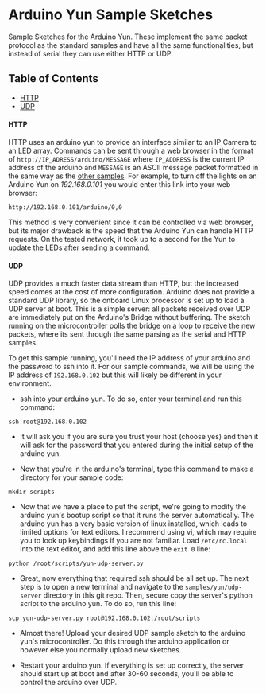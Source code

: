 # Arduino Yun Sample Sketches

Sample Sketches for the Arduino Yun. These implement the same packet protocol as the standard samples and have all the same functionalities, but instead of serial they can use either HTTP or UDP. 

## <a name="toc"></a>Table of Contents

* [HTTP](#http)
* [UDP](#udp)

#### <a name="http"></a>HTTP


HTTP uses an arduino yun to provide an interface similar to an IP Camera to an LED array. Commands can be sent through a web browser in the format of `http://IP_ADRESS/arduino/MESSAGE` where `IP_ADDRESS` is the current IP address of the arduino and `MESSAGE` is an ASCII message packet formatted in the same way as the [other samples](../samples). For example, to turn off the lights on an Arduino Yun on *192.168.0.101* you would enter this link into your web browser:

```
http://192.168.0.101/arduino/0,0
```

This method is very convenient since it can be controlled via web browser, but its major drawback is the speed that the Arduino Yun can handle HTTP requests. On the tested network, it took up to a second for the Yun to update the LEDs after sending a command.


#### <a name="udp"></a>UDP

UDP provides a much faster data stream than HTTP, but the increased speed comes at the cost of more configuration. Arduino does not provide a standard UDP library, so the onboard Linux processor is set up to load a UDP server at boot. This is a simple server: all packets received over UDP are immediately put on the Arduino's Bridge without buffering. The sketch running on the microcontroller polls the bridge on a loop to receive the new packets, where its sent through the same parsing as the serial and HTTP samples. 


To get this sample running, you'll need the IP address of your arduino and the password to ssh into it. 
For our sample commands, we will be using the IP address of `192.168.0.102` but this will likely be different in your environment. 

* ssh into your arduino yun. To do so, enter your terminal and run this command:

```
ssh root@192.168.0.102
```
* It will ask you if you are sure you trust your host (choose yes) and then it will ask for the password that you entered during the initial setup of the arduino yun. 

* Now that you're in the arduino's terminal, type this command to make a directory for your sample code:

```
mkdir scripts
```
* Now that we have a place to put the script, we're going to modify the arduino yun's bootup script so that it runs the server automatically. The arduino yun has a very basic version of linux installed, which leads to limited options for text editors. I recommend using vi, which may require you to look up keybindings if you are not familiar. Load `/etc/rc.local` into the text editor, and add this line above the `exit 0` line:

```
python /root/scripts/yun-udp-server.py
```
* Great, now everything that required ssh should be all set up. The next step is to open a new terminal
and navigate to the `samples/yun/udp-server` directory in this git repo. Then, secure copy the server's python script to the arduino yun. To do so, run this line: 

```
scp yun-udp-server.py root@192.168.0.102:/root/scripts

```
* Almost there! Upload your desired UDP sample sketch to the arduino yun's microcontroller. Do this through the arduino application or however else you normally upload new sketches.

* Restart your arduino yun. If everything is set up correctly, the server should start up at boot and after 30-60 seconds, you'll be able to control the arduino over UDP.








